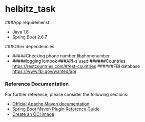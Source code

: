 # helbitz_task

###App requiremenst
* Java 1.8
* Spring Boot 2.6.7

###Other dependencies
* #####Checking phone number
    libphonenumber
* #####logging
  lombok
###API-s used
######Countries
https://restcountries.com/#rest-countries
######FBI database
https://www.fbi.gov/wanted/api
### Reference Documentation

For further reference, please consider the following sections:

* [Official Apache Maven documentation](https://maven.apache.org/guides/index.html)
* [Spring Boot Maven Plugin Reference Guide](https://docs.spring.io/spring-boot/docs/2.6.7/maven-plugin/reference/html/)
* [Create an OCI image](https://docs.spring.io/spring-boot/docs/2.6.7/maven-plugin/reference/html/#build-image)

